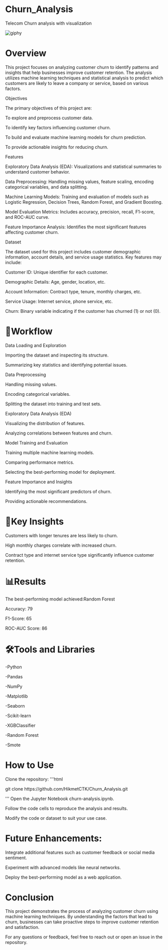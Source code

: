 # Churn_Analysis
Telecom Churn analysis with visualization

![giphy](https://github.com/user-attachments/assets/85deb104-a87a-423f-88c5-236d301f0dba)




# Overview

This project focuses on analyzing customer churn to identify patterns and insights that help businesses improve customer retention. The analysis utilizes machine learning techniques and statistical analysis to predict which customers are likely to leave a company or service, based on various factors.

Objectives

The primary objectives of this project are:

To explore and preprocess customer data.

To identify key factors influencing customer churn.

To build and evaluate machine learning models for churn prediction.

To provide actionable insights for reducing churn.

Features

Exploratory Data Analysis (EDA): Visualizations and statistical summaries to understand customer behavior.

Data Preprocessing: Handling missing values, feature scaling, encoding categorical variables, and data splitting.

Machine Learning Models: Training and evaluation of models such as Logistic Regression, Decision Trees, Random Forest, and Gradient Boosting.

Model Evaluation Metrics: Includes accuracy, precision, recall, F1-score, and ROC-AUC curve.

Feature Importance Analysis: Identifies the most significant features affecting customer churn.

Dataset

The dataset used for this project includes customer demographic information, account details, and service usage statistics. Key features may include:

Customer ID: Unique identifier for each customer.

Demographic Details: Age, gender, location, etc.

Account Information: Contract type, tenure, monthly charges, etc.

Service Usage: Internet service, phone service, etc.

Churn: Binary variable indicating if the customer has churned (1) or not (0).

# 🔀Workflow

Data Loading and Exploration

Importing the dataset and inspecting its structure.

Summarizing key statistics and identifying potential issues.

Data Preprocessing

Handling missing values.

Encoding categorical variables.

Splitting the dataset into training and test sets.

Exploratory Data Analysis (EDA)

Visualizing the distribution of features.

Analyzing correlations between features and churn.

Model Training and Evaluation

Training multiple machine learning models.

Comparing performance metrics.

Selecting the best-performing model for deployment.

Feature Importance and Insights

Identifying the most significant predictors of churn.

Providing actionable recommendations.

# 🔑Key Insights

Customers with longer tenures are less likely to churn.

High monthly charges correlate with increased churn.

Contract type and internet service type significantly influence customer retention.

# 📊Results

The best-performing model achieved:Random Forest

Accuracy: 79

F1-Score: 65

ROC-AUC Score: 86



# 🛠️Tools and Libraries

-Python

-Pandas

-NumPy

-Matplotlib

-Seaborn

-Scikit-learn

-XGBClassifier

-Random Forest

-Smote

# How to Use

Clone the repository:
'''html
<p> git clone https://github.com/HikmetCTK/Churn_Analysis.git </p>
'''
Open the Jupyter Notebook churn-analysis.ipynb.

Follow the code cells to reproduce the analysis and results.

Modify the code or dataset to suit your use case.

# Future Enhancements:

Integrate additional features such as customer feedback or social media sentiment.

Experiment with advanced models like neural networks.

Deploy the best-performing model as a web application.

# Conclusion

This project demonstrates the process of analyzing customer churn using machine learning techniques. By understanding the factors that lead to churn, businesses can take proactive steps to improve customer retention and satisfaction.

For any questions or feedback, feel free to reach out or open an issue in the repository.
